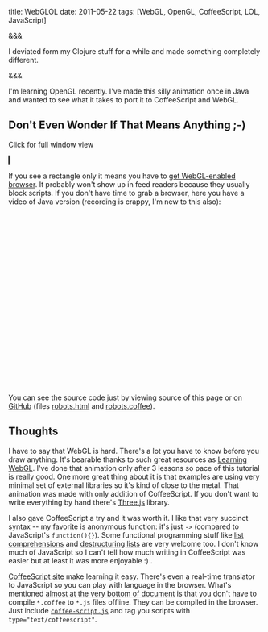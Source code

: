 title: WebGLOL
date: 2011-05-22
tags: [WebGL, OpenGL, CoffeeScript, LOL, JavaScript]

&&&

I deviated form my Clojure stuff for a while and made something
completely different.

&&&

I'm learning OpenGL recently. I've made this silly animation once in
Java and wanted to see what it takes to port it to CoffeeScript and
WebGL.

## Don't Even Wonder If That Means Anything ;-)

<p class="sidenote">Click for full window view</p>

<canvas id="robot_canvas" width="640" height="300" style="border: 1px solid black;"></canvas>
<script src="media/glMatrix-0.9.5.min.js"></script>
<script src="media/RequestAnimationFrame.js"></script>
<script id="shader-fs" type="x-shader/x-fragment">
    #ifdef GL\_ES
    precision highp float;
    #endif

    uniform vec4 vColor;

    void main(void) {
        gl\_FragColor = vColor;
    }
</script>
<script id="shader-vs" type="x-shader/x-vertex">
    attribute vec3 aVertexPosition;

    uniform mat4 uMVMatrix;
    uniform mat4 uPMatrix;

    void main(void) {
        gl\_Position = uPMatrix \* uMVMatrix \* vec4(aVertexPosition, 1.0);
    }
</script>
<script src="media/robots.coffee" type="text/coffeescript"></script>
<script src="media/coffee-script.js"></script>

If you see a rectangle only it means you have to
[get WebGL-enabled browser](http://get.webgl.org). It probably won't
show up in feed readers because they usually block scripts. If you
don't have time to grab a browser, here you have a video of Java
version (recording is crappy, I'm new to this also):

<object width="425" height="344"><param name="movie" value="http://www.youtube.com/v/Epncu2iq0EU?hl=pl&fs=1"></param><param name="allowFullScreen" value="true"></param><param name="allowscriptaccess" value="always"></param><embed src="http://www.youtube.com/v/Epncu2iq0EU?hl=pl&fs=1" type="application/x-shockwave-flash" allowscriptaccess="always" allowfullscreen="true" width="425" height="344"></embed></object>

You can see the source code just by viewing source of this page or
[on GitHub](https://github.com/santamon/OpenGLOL/tree/master/webgl)
(files
[robots.html](https://github.com/santamon/OpenGLOL/blob/master/webgl/robots.html)
and
[robots.coffee](https://github.com/santamon/OpenGLOL/blob/master/webgl/robots.coffee)).

## Thoughts

I have to say that WebGL is hard. There's a lot you have to know
before you draw anything. It's bearable thanks to such great resources
as [Learning WebGL](http://learningwebgl.com/blog/?page_id=1217). I've
done that animation only after 3 lessons so pace of this tutorial is
really good. One more great thing about it is that examples are using
very minimal set of external libraries so it's kind of close to the
metal. That animation was made with only addition of CoffeeScript. If
you don't want to write everything by hand there's
[Three.js](https://github.com/mrdoob/three.js/) library.

I also gave CoffeeScript a try and it was worth it. I like that very
succinct syntax -- my favorite is anonymous function: it's just `->`
(compared to JavaScript's `function(){}`). Some functional programming
stuff like
[list comprehensions](http://jashkenas.github.com/coffee-script/#loops)
and
[destructuring lists](http://jashkenas.github.com/coffee-script/#destructuring)
are very welcome too. I don't know much of JavaScript so I can't tell
how much writing in CoffeeScript was easier but at least it was more
enjoyable :) .

[CoffeeScript site](http://jashkenas.github.com/coffee-script/) make
learning it easy. There's even a real-time translator to JavaScript so
you can play with language in the browser. What's mentioned
[almost at the very bottom of document](http://jashkenas.github.com/coffee-script/#scripts)
is that you don't have to compile `*.coffee` to `*.js` files
offline. They can be compiled in the browser. Just include
[`coffee-script.js`](http://jashkenas.github.com/coffee-script/extras/coffee-script.js)
and tag you scripts with `type="text/coffeescript"`.
